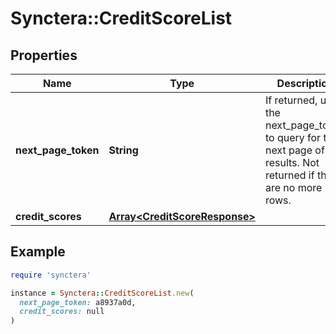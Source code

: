 # Synctera::CreditScoreList

## Properties

| Name | Type | Description | Notes |
| ---- | ---- | ----------- | ----- |
| **next_page_token** | **String** | If returned, use the next_page_token to query for the next page of results. Not returned if there are no more rows. | [optional] |
| **credit_scores** | [**Array&lt;CreditScoreResponse&gt;**](CreditScoreResponse.md) |  |  |

## Example

```ruby
require 'synctera'

instance = Synctera::CreditScoreList.new(
  next_page_token: a8937a0d,
  credit_scores: null
)
```

